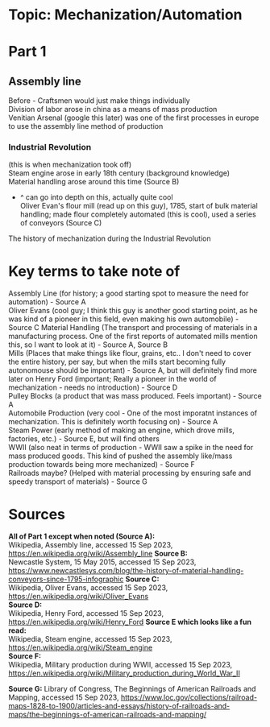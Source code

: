 <!-- typing this in markdown -->
# Topic: Mechanization/Automation
# Part 1
## Assembly line
Before - Craftsmen would just make things individually  
Division of labor arose in china as a means of mass production  
Venitian Arsenal (google this later) was one of the first processes in europe to use the assembly line method of production  
### Industrial Revolution
(this is when mechanization took off)  
Steam engine arose in early 18th century (background knowledge)  
Material handling arose around this time (Source B) 
- ^ can go into depth on this, actually quite cool  
Oliver Evan's flour mill (read up on this guy), 1785, start of bulk material handling; made flour completely automated (this is cool), used a series of conveyors (Source C)  


The history of mechanization during the Industrial Revolution
# Key terms to take note of
Assembly Line (for history; a good starting spot to measure the need for automation) - Source A  
Oliver Evans (cool guy; I think this guy is another good starting point, as he was kind of a pioneer in this field, even making his own automobile) - Source C 
Material Handling (The transport and processing of materials in a manufacturing process. One of the first reports of automated mills mention this, so I want to look at it) - Source A, Source B  
Mills (Places that make things like flour, grains, etc.. I don't need to cover the entire history, per say, but when the mills start becoming fully autonomouse should be important) - Source A, but will definitely find more later on 
Henry Ford (important; Really a pioneer in the world of mechanization - needs no introduction) - Source D   
Pulley Blocks (a product that was mass produced. Feels important) - Source A    
Automobile Production (very cool - One of the most imporatnt instances of mechanization. This is definitely worth focusing on) - Source A   
Steam Power (early method of making an engine, which drove mills, factories, etc.) - Source E, but will find others  
WWII (also neat in terms of production - WWII saw a spike in the need for mass produced goods. This kind of pushed the assembly like/mass production towards being more mechanized) - Source F  
Railroads maybe? (Helped with material processing by ensuring safe and speedy transport of materials) - Source G  
# Sources
**All of Part 1 except when noted (Source A):**  
Wikipedia, Assembly line, accessed 15 Sep 2023, https://en.wikipedia.org/wiki/Assembly_line
**Source B:**  
Newcastle System, 15 May 2015, accessed 15 Sep 2023, https://www.newcastlesys.com/blog/the-history-of-material-handling-conveyors-since-1795-infographic
**Source C:**  
Wikipedia, Oliver Evans, accessed 15 Sep 2023, https://en.wikipedia.org/wiki/Oliver_Evans  
**Source D:**  
Wikipedia, Henry Ford, accessed 15 Sep 2023, https://en.wikipedia.org/wiki/Henry_Ford
**Source E which looks like a fun read:**  
Wikipedia, Steam engine, accessed 15 Sep 2023, https://en.wikipedia.org/wiki/Steam_engine  
**Source F:**  
Wikipedia, Military production during WWII, accessed 15 Sep 2023, https://en.wikipedia.org/wiki/Military_production_during_World_War_II
<!-- I'm not trying to use wikipedia for everything, it's usually just the first source I find -->
**Source G:**
Library of Congress, The Beginnings of American Railroads and Mapping, accessed 15 Sep 2023, https://www.loc.gov/collections/railroad-maps-1828-to-1900/articles-and-essays/history-of-railroads-and-maps/the-beginnings-of-american-railroads-and-mapping/